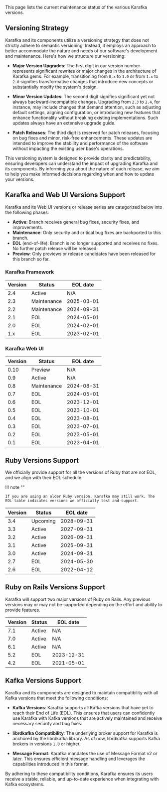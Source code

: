 This page lists the current maintenance status of the various Karafka versions.

## Versioning Strategy

Karafka and its components utilize a versioning strategy that does not strictly adhere to semantic versioning. Instead, it employs an approach to better accommodate the nature and needs of our software's development and maintenance. Here's how we structure our versioning:

- **Major Version Upgrades**: The first digit in our version number represents significant rewrites or major changes in the architecture of Karafka gems. For example, transitioning from `0.x` to `1.0` or from `1.x` to `2.0` signifies transformative changes that introduce new concepts or substantially modify the system's design.

- **Minor Version Updates**: The second digit signifies significant yet not always backward-incompatible changes. Upgrading from `2.3` to `2.4`, for instance, may include changes that demand attention, such as adjusting default settings, aligning configuration, or introducing new features that enhance functionality without breaking existing implementations. Such updates always have an extensive upgrade guide.

- **Patch Releases**: The third digit is reserved for patch releases, focusing on bug fixes and minor, risk-free enhancements. These updates are intended to improve the stability and performance of the software without impacting the existing user base's operations.

This versioning system is designed to provide clarity and predictability, ensuring developers can understand the impact of upgrading Karafka and its components. By informing you about the nature of each release, we aim to help you make informed decisions regarding when and how to update your versions.

## Karafka and Web UI Versions Support

Karafka and its Web UI versions or release series are categorized below into the following phases:

- **Active**: Branch receives general bug fixes, security fixes, and improvements.
- **Maintenance**: Only security and critical bug fixes are backported to this branch.
- **EOL** (end-of-life): Branch is no longer supported and receives no fixes. No further patch release will be released.
- **Preview**: Only previews or release candidates have been released for this branch so far.

### Karafka Framework

| Version | Status      | EOL date   |
|---------|-------------|------------|
| 2.4     | Active      | N/A        |
| 2.3     | Maintenance | 2025-03-01 |
| 2.2     | Maintenance | 2024-09-31 |
| 2.1     | EOL         | 2024-05-01 |
| 2.0     | EOL         | 2024-02-01 |
| 1.x     | EOL         | 2023-02-01 |

### Karafka Web UI

| Version | Status      | EOL date   |
|---------|-------------|------------|
| 0.10    | Preview     | N/A        |
| 0.9     | Active      | N/A        |
| 0.8     | Maintenance | 2024-08-31 |
| 0.7     | EOL         | 2024-05-01 |
| 0.6     | EOL         | 2023-12-01 |
| 0.5     | EOL         | 2023-10-01 |
| 0.4     | EOL         | 2023-08-01 |
| 0.3     | EOL         | 2023-07-01 |
| 0.2     | EOL         | 2023-05-01 |
| 0.1     | EOL         | 2023-04-01 |

## Ruby Versions Support

We officially provide support for all the versions of Ruby that are not EOL, and we align with their EOL schedule.

!!! note ""

    If you are using an older Ruby version, Karafka may still work. The EOL table indicates versions we officially test and support.

| Version | Status      | EOL date   |
|---------|-------------|------------|
| 3.4     | Upcoming    | 2028-09-31 |
| 3.3     | Active      | 2027-09-31 |
| 3.2     | Active      | 2026-09-31 |
| 3.1     | Active      | 2025-09-31 |
| 3.0     | Active      | 2024-09-31 |
| 2.7     | EOL         | 2024-05-30 |
| 2.6     | EOL         | 2022-04-12 |

## Ruby on Rails Versions Support

Karafka will support two major versions of Ruby on Rails. Any previous versions may or may not be supported depending on the effort and ability to provide features.

| Version | Status      | EOL date   |
|---------|-------------|------------|
| 7.1     | Active      | N/A        |
| 7.0     | Active      | N/A        |
| 6.1     | Active      | N/A        |
| 5.2     | EOL         | 2023-12-31 |
| 4.2     | EOL         | 2021-05-01 |

## Kafka Versions Support

Karafka and its components are designed to maintain compatibility with all Kafka versions that meet the following conditions:

- **Kafka Versions**: Karafka supports all Kafka versions that have yet to reach their End of Life (EOL). This ensures that users can confidently use Karafka with Kafka versions that are actively maintained and receive necessary security and bug fixes.

- **librdkafka Compatibility**: The underlying broker support for Karafka is anchored by the librdkafka library. As of now, librdkafka supports Kafka brokers in versions `1.0` or higher.

- **Message Format**: Karafka mandates the use of Message Format v2 or later. This ensures efficient message handling and leverages the capabilities introduced in this format.

By adhering to these compatibility conditions, Karafka ensures its users receive a stable, reliable, and up-to-date experience when integrating with Kafka ecosystems.

